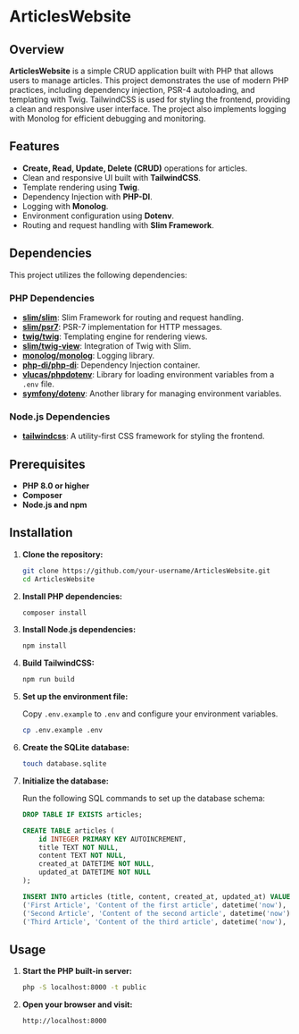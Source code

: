 # ArticlesWebsite

## Overview

**ArticlesWebsite** is a simple CRUD application built with PHP that allows users to manage articles. This project demonstrates the use of modern PHP practices, including dependency injection, PSR-4 autoloading, and templating with Twig. TailwindCSS is used for styling the frontend, providing a clean and responsive user interface. The project also implements logging with Monolog for efficient debugging and monitoring.

## Features

- **Create, Read, Update, Delete (CRUD)** operations for articles.
- Clean and responsive UI built with **TailwindCSS**.
- Template rendering using **Twig**.
- Dependency Injection with **PHP-DI**.
- Logging with **Monolog**.
- Environment configuration using **Dotenv**.
- Routing and request handling with **Slim Framework**.

## Dependencies

This project utilizes the following dependencies:

### PHP Dependencies

- **[slim/slim](https://packagist.org/packages/slim/slim)**: Slim Framework for routing and request handling.
- **[slim/psr7](https://packagist.org/packages/slim/psr7)**: PSR-7 implementation for HTTP messages.
- **[twig/twig](https://packagist.org/packages/twig/twig)**: Templating engine for rendering views.
- **[slim/twig-view](https://packagist.org/packages/slim/twig-view)**: Integration of Twig with Slim.
- **[monolog/monolog](https://packagist.org/packages/monolog/monolog)**: Logging library.
- **[php-di/php-di](https://packagist.org/packages/php-di/php-di)**: Dependency Injection container.
- **[vlucas/phpdotenv](https://packagist.org/packages/vlucas/phpdotenv)**: Library for loading environment variables from a `.env` file.
- **[symfony/dotenv](https://packagist.org/packages/symfony/dotenv)**: Another library for managing environment variables.

### Node.js Dependencies

- **[tailwindcss](https://www.npmjs.com/package/tailwindcss)**: A utility-first CSS framework for styling the frontend.

## Prerequisites

- **PHP 8.0 or higher**
- **Composer**
- **Node.js and npm**

## Installation

1. **Clone the repository:**

    ```sh
    git clone https://github.com/your-username/ArticlesWebsite.git
    cd ArticlesWebsite
    ```

2. **Install PHP dependencies:**

    ```sh
    composer install
    ```

3. **Install Node.js dependencies:**

    ```sh
    npm install
    ```

4. **Build TailwindCSS:**

    ```sh
    npm run build
    ```

5. **Set up the environment file:**

    Copy `.env.example` to `.env` and configure your environment variables.

    ```sh
    cp .env.example .env
    ```

6. **Create the SQLite database:**

    ```sh
    touch database.sqlite
    ```

7. **Initialize the database:**

    Run the following SQL commands to set up the database schema:

    ```sql
    DROP TABLE IF EXISTS articles;

    CREATE TABLE articles (
        id INTEGER PRIMARY KEY AUTOINCREMENT,
        title TEXT NOT NULL,
        content TEXT NOT NULL,
        created_at DATETIME NOT NULL,
        updated_at DATETIME NOT NULL
    );

    INSERT INTO articles (title, content, created_at, updated_at) VALUES
    ('First Article', 'Content of the first article', datetime('now'), datetime('now')),
    ('Second Article', 'Content of the second article', datetime('now'), datetime('now')),
    ('Third Article', 'Content of the third article', datetime('now'), datetime('now'));
    ```

## Usage

1. **Start the PHP built-in server:**

    ```sh
    php -S localhost:8000 -t public
    ```

2. **Open your browser and visit:**

    ```
    http://localhost:8000
    ```



